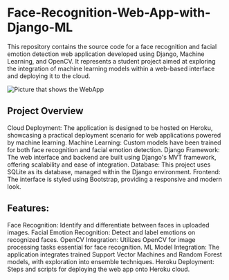 # Face-Recognition-Web-App-with-Django-ML


This repository contains the source code for a face recognition and facial emotion detection web application developed using Django, Machine Learning, and OpenCV. It represents a student project aimed at exploring the integration of machine learning models within a web-based interface and deploying it to the cloud.

![Picture that shows the WebApp](./ScreenShot2023-09-18at2.52.09PM.png)

## Project Overview
Cloud Deployment: The application is designed to be hosted on Heroku, showcasing a practical deployment scenario for web applications powered by machine learning.
Machine Learning: Custom models have been trained for both face recognition and facial emotion detection.
Django Framework: The web interface and backend are built using Django's MVT framework, offering scalability and ease of integration.
Database: This project uses SQLite as its database, managed within the Django environment.
Frontend: The interface is styled using Bootstrap, providing a responsive and modern look.



## Features:
Face Recognition: Identify and differentiate between faces in uploaded images.
Facial Emotion Recognition: Detect and label emotions on recognized faces.
OpenCV Integration: Utilizes OpenCV for image processing tasks essential for face recognition.
ML Model Integration: The application integrates trained Support Vector Machines and Random Forest models, with exploration into ensemble techniques.
Heroku Deployment: Steps and scripts for deploying the web app onto Heroku cloud.
